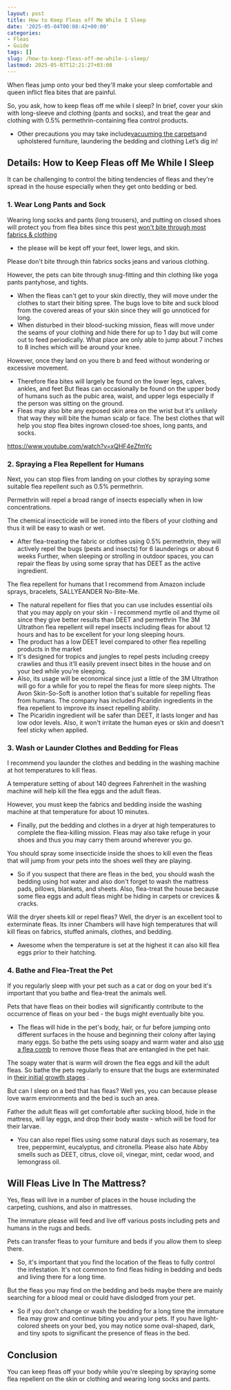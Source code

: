 ```yaml
---
layout: post
title: How to Keep Fleas off Me While I Sleep
date: '2025-05-04T00:08:42+00:00'
categories:
- Fleas
- Guide
tags: []
slug: /how-to-keep-fleas-off-me-while-i-sleep/
lastmod: 2025-05-07T12:21:27+03:00
---
```


When fleas jump onto your bed they'll make your sleep comfortable and queen inflict flea bites that are painful.

So, you ask, how to keep fleas off me while I sleep? In brief, cover your skin with long-sleeve and clothing (pants and socks), and treat the gear and clothing with 0.5% permethrin-containing flea control products.
- Other precautions you may take include[vacuuming the carpets](https://pestpolicy.com/how-did-my-dog-get-fleas/)and upholstered furniture, laundering the bedding and clothing
Let’s dig in!
## Details: How to Keep Fleas off Me While I Sleep
It can be challenging to control the biting tendencies of fleas and they're spread in the house especially when they get onto bedding or bed.
### 1. Wear Long Pants and Sock
Wearing long socks and pants (long trousers), and putting on closed shoes will protect you from flea bites since this pest
[won't bite through most fabrics & clothing](https://pestpolicy.com/can-fleas-bite-through-clothes/)
- the please will be kept off your feet, lower legs, and skin.

Please don't bite through thin fabrics socks jeans and various clothing.

However, the pets can bite through snug-fitting and thin clothing like yoga pants pantyhose, and tights.
- When the fleas can't get to your skin directly, they will move under the clothes to start their biting spree.
The bugs love to bite and suck blood from the covered areas of your skin since they will go unnoticed for long.
- When disturbed in their blood-sucking mission, fleas will move under the seams of your clothing and hide there for up to 1 day but will come out to feed periodically.
What place are only able to jump about 7 inches to 8 inches which will be around your knee.

However, once they land on you there b and feed without wondering or excessive movement.
- Therefore flea bites will largely be found on the lower legs, calves, ankles, and feet
But fleas can occasionally be found on the upper body of humans such as the pubic area, waist, and upper legs especially if the person was sitting on the ground.
- Fleas may also bite any exposed skin area on the wrist but it's unlikely that way they will bite the human scalp or face.
The best clothes that will help you stop flea bites ingrown closed-toe shoes, long pants, and socks.

https://www.youtube.com/watch?v=xQHF4eZfmYc
### 2. Spraying a Flea Repellent for Humans
Next, you can stop flies from landing on your clothes by spraying some suitable flea repellent such as 0.5% permethrin.

Permethrin will repel a broad range of insects especially when in low concentrations.

The chemical insecticide will be ironed into the fibers of your clothing and thus it will be easy to wash or wet.
- After flea-treating the fabric or clothes using 0.5% permethrin, they will actively repel the bugs (pests and insects) for 6 launderings or about 6 weeks
Further, when sleeping or strolling in outdoor spaces, you can repair the fleas by using some spray that has DEET as the active ingredient.

The flea repellent for humans that I recommend from Amazon include sprays, bracelets, SALLYEANDER No-Bite-Me.
- The natural repellent for flies that you can use includes essential oils that you may apply on your skin - I recommend myrtle oil and thyme oil since they give better results than DEET and permethrin
The 3M Ultrathon flea repellent will repel insects including fleas for about 12 hours and has to be excellent for your long sleeping hours.
- The product has a low DEET level compared to other flea repelling products in the market
- It's designed for tropics and jungles to repel pests including creepy crawlies and thus it’ll easily prevent insect bites in the house and on your bed while you’re sleeping.
- Also, its usage will be economical since just a little of the 3M Ultrathon will go for a while for you to repel the fleas for more sleep nights.
The Avon Skin-So-Soft is another lotion that's suitable for repelling fleas from humans. The company has included Picaridin ingredients in the flea repellent to improve its insect repelling ability.
- The Picaridin ingredient will be safer than DEET, it lasts longer and has low odor levels. Also, it won't irritate the human eyes or skin and doesn't feel sticky when applied.
### 3. Wash or Launder Clothes and Bedding for Fleas
I recommend you launder the clothes and bedding in the washing machine at hot temperatures to kill fleas.

A temperature setting of about 140 degrees Fahrenheit in the washing machine will help kill the flea eggs and the adult fleas.

However, you must keep the fabrics and bedding inside the washing machine at that temperature for about 10 minutes.
- Finally, put the bedding and clothes in a dryer at high temperatures to complete the flea-killing mission.
Fleas may also take refuge in your shoes and thus you may carry them around wherever you go.

You should spray some insecticide inside the shoes to kill even the fleas that will jump from your pets into the shoes well they are playing.
- So if you suspect that there are fleas in the bed, you should wash the bedding using hot water and also don't forget to wash the mattress pads, pillows, blankets, and sheets.
Also, flea-treat the house because some flea eggs and adult fleas might be hiding in carpets or crevices & cracks.

Will the dryer sheets kill or repel fleas? Well, the dryer is an excellent tool to exterminate fleas. Its inner Chambers will have high temperatures that will kill fleas on fabrics, stuffed animals, clothes, and bedding.
- Awesome when the temperature is set at the highest it can also kill flea eggs prior to their hatching.
### 4. Bathe and Flea-Treat the Pet
If you regularly sleep with your pet such as a cat or dog on your bed it's important that you bathe and flea-treat the animals well.

Pets that have fleas on their bodies will significantly contribute to the occurrence of fleas on your bed - the bugs might eventually bite you.
- The fleas will hide in the pet's body, hair, or fur before jumping onto different surfaces in the house and beginning their colony after laying many eggs.
So bathe the pets using soapy and warm water and also
[use a flea comb](https://pestpolicy.com/best-flea-comb-for-cats/)
to remove those fleas that are entangled in the pet hair.

The soapy water that is warm will drown the flea eggs and kill the adult fleas. So bathe the pets regularly to ensure that the bugs are exterminated in
[their initial growth stages](https://pestpolicy.com/flea-life-cycle/)
.

But can I sleep on a bed that has fleas? Well yes, you can because please love warm environments and the bed is such an area.

Father the adult fleas will get comfortable after sucking blood, hide in the mattress, will lay eggs, and drop their body waste - which will be food for their larvae.
- You can also repel flies using some natural days such as rosemary, tea tree, peppermint, eucalyptus, and citronella.
Please also hate Abby smells such as DEET, citrus, clove oil, vinegar, mint, cedar wood, and lemongrass oil.
## Will Fleas Live In The Mattress?
Yes, fleas will live in a number of places in the house including the carpeting, cushions, and also in mattresses.

The immature please will feed and live off various posts including pets and humans in the rugs and beds.

Pets can transfer fleas to your furniture and beds if you allow them to sleep there.
- So, it's important that you find the location of the fleas to fully control the infestation.
It's not common to find fleas hiding in bedding and beds and living there for a long time.

But the fleas you may find on the bedding and beds maybe there are mainly searching for a blood meal or could have dislodged from your pet.
- So if you don't change or wash the bedding for a long time the immature flea may grow and continue biting you and your pets.
If you have light-colored sheets on your bed, you may notice some oval-shaped, dark, and tiny spots to significant the presence of fleas in the bed.
## Conclusion
You can keep fleas off your body while you're sleeping by spraying some flea repellent on the skin or clothing and wearing long socks and pants.
